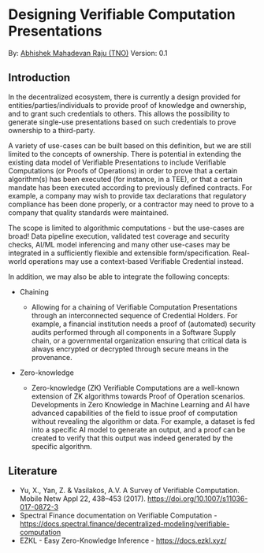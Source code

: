 # Designing Verifiable Computation Presentations

By: [Abhishek Mahadevan Raju (TNO)](mailto:abhishek_mahadevan.raju@tno.nl)
Version: 0.1

## Introduction

In the decentralized ecosystem, there is currently a design provided for entities/parties/individuals to provide proof of knowledge and ownership, and to grant such credentials to others. This allows the possibility to generate single-use presentations based on such credentials to prove ownership to a third-party.

A variety of use-cases can be built based on this definition, but we are still limited to the concepts of ownership.
There is potential in extending the existing data model of Verifiable Presentations to include Verifiable Computations (or Proofs of Operations) in order to prove that a certain algorithm(s) has been executed (for instance, in a TEE), or that a certain mandate has been executed according to previously defined contracts. For example, a company may wish to provide tax declarations that regulatory compliance has been done properly, or a contractor may need to prove to a company that quality standards were maintained.

The scope is limited to algorithmic computations - but the use-cases are broad! Data pipeline execution, validated test coverage and security checks, AI/ML model inferencing and many other use-cases may be integrated in a sufficiently flexible and extensible form/specification. Real-world operations may use a context-based Verifiable Credential instead.

In addition, we may also be able to integrate the following concepts:
- Chaining 
    - Allowing for a chaining of Verifiable Computation Presentations through an interconnected sequence of Credential Holders. For example, a financial institution needs a proof of (automated) security audits performed through all components in a Software Supply chain, or a governmental organization ensuring that critical data is always encrypted or decrypted through secure means in the provenance.

- Zero-knowledge 
    - Zero-knowledge (ZK) Verifiable Computations are a well-known extension of ZK algorithms towards Proof of Operation scenarios. Developments in Zero Knowledge in Machine Learning and AI have advanced capabilities of the field to issue proof of computation without revealing the algorithm or data. For example, a dataset is fed into a specific AI model to generate an output, and a proof can be created to verify that this output was indeed generated by the specific algorithm.


## Literature

- Yu, X., Yan, Z. & Vasilakos, A.V. A Survey of Verifiable Computation. Mobile Netw Appl 22, 438–453 (2017). https://doi.org/10.1007/s11036-017-0872-3
- Spectral Finance documentation on Verifiable Computation - https://docs.spectral.finance/decentralized-modeling/verifiable-computation
- EZKL - Easy Zero-Knowledge Inference - https://docs.ezkl.xyz/
